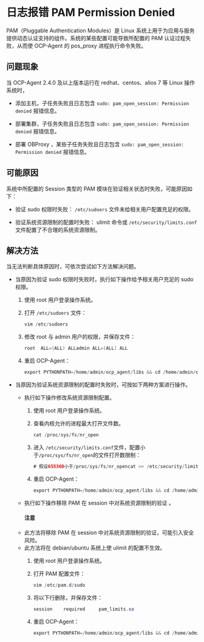 日志报错 PAM Permission Denied
===============================================

PAM（Pluggable Authentication Modules）是 Linux 系统上用于为应用与服务提供动态认证支持的组件。系统的某些配置可能导致所配置的 PAM 认证过程失败，从而使 OCP-Agent 的 pos_proxy 进程执行命令失败。

问题现象
-------------------------

当 OCP-Agent 2.4.0 及以上版本运行在 redhat、centos、alios 7 等 Linux 操作系统时，

* 添加主机，子任务失败且日志包含 `sudo: pam_open_session: Permission denied` 报错信息。



* 部署集群，子任务失败且日志包含 `sudo: pam_open_session: Permission denied` 报错信息。



* 部署 OBProxy ，某些子任务失败且日志包含 `sudo: pam_open_session: Permission denied` 报错信息。






可能原因
-------------------------

系统中所配置的 Session 类型的 PAM 模块在验证相关状态时失败，可能原因如下：

* 验证 sudo 权限时失败： `/etc/sudoers` 文件未给相关用户配置充足的权限。



* 验证系统资源限制的配置时失败： ulimit 命令或 `/etc/security/limits.conf` 文件配置了不合理的系统资源限制。






解决方法
-------------------------

当无法判断具体原因时，可依次尝试如下方法解决问题。

* 当原因为验证 sudo 权限时失败时，执行如下操作给予相关用户充足的 sudo 权限。

  1. 使用 root 用户登录操作系统。



  2. 打开 `/etc/sudoers` 文件：

     ```java
     vim /etc/sudoers
     ```



  3. 修改 root 与 admin 用户的权限，并保存文件：

     ```java
     root  ALL=(ALL) ALLadmin ALL=(ALL) ALL
     ```



  4. 重启 OCP-Agent：

     ```java
     export PYTHONPATH=/home/admin/ocp_agent/libs && cd /home/admin/ocp_agent && ./ocp_agentd.py stop basesleep 10export PYTHONPATH=/home/admin/ocp_agent/libs && cd /home/admin/ocp_agent && ./ocp_agentd.py start base
     ```









<!-- -->

* 当原因为验证系统资源限制的配置时失败时，可按如下两种方案进行操作。

  * 执行如下操作修改系统资源限制配置。

    1. 使用 root 用户登录操作系统。



    2. 查看内核允许的进程最大打开文件数。

       ```java
       cat /proc/sys/fs/nr_open
       ```



    3. 进入 `/etc/security/limits.conf`文件，配置小于`/proc/sys/fs/nr_open`的文件打开数限制：

       ```java
       # 假设655360小于/proc/sys/fs/nr_opencat >> /etc/security/limits.conf <<EOF* soft nofile 655360* hard nofile 655360EOF
       ```



    4. 重启 OCP-Agent：



       ```java
       export PYTHONPATH=/home/admin/ocp_agent/libs && cd /home/admin/ocp_agent && ./ocp_agentd.py stop basesleep 10export PYTHONPATH=/home/admin/ocp_agent/libs && cd /home/admin/ocp_agent && ./ocp_agentd.py start base
       ```








  * 执行如下操作移除 PAM 在 session 中对系统资源限制的验证 。

    <main id="notice" type='notice'><h4>注意</h4><p><li>此方法将移除 PAM 在 session 中对系统资源限制的验证，可能引入安全风险。</li><li>此方法将在 debian/ubuntu 系统上使 ulimit 的配置不生效。</li></p></main>





    1. 使用 root 用户登录操作系统。



    2. 打开 PAM 配置文件：

       ```java
       vim /etc/pam.d/sudo
       ```



    3. 将以下行删除，并保存文件：

       ```java
       session    required     pam_limits.so
       ```



    4. 重启 OCP-Agent：

       ```java
       export PYTHONPATH=/home/admin/ocp_agent/libs && cd /home/admin/ocp_agent && ./ocp_agentd.py stop basesleep 10export PYTHONPATH=/home/admin/ocp_agent/libs && cd /home/admin/ocp_agent && ./ocp_agentd.py start base
       ```
